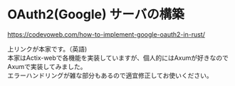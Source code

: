 # OAuth2(Google) サーバの構築

https://codevoweb.com/how-to-implement-google-oauth2-in-rust/

上リンクが本家です。（英語)  
本家はActix-webで各機能を実装していますが、個人的にはAxumが好きなのでAxumで実装してみました。  
エラーハンドリングが雑な部分もあるので適宜修正してお使いください。
